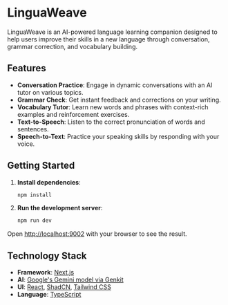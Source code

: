 # LinguaWeave

LinguaWeave is an AI-powered language learning companion designed to help users improve their skills in a new language through conversation, grammar correction, and vocabulary building.

## Features

*   **Conversation Practice**: Engage in dynamic conversations with an AI tutor on various topics.
*   **Grammar Check**: Get instant feedback and corrections on your writing.
*   **Vocabulary Tutor**: Learn new words and phrases with context-rich examples and reinforcement exercises.
*   **Text-to-Speech**: Listen to the correct pronunciation of words and sentences.
*   **Speech-to-Text**: Practice your speaking skills by responding with your voice.

## Getting Started

1.  **Install dependencies**:
    ```bash
    npm install
    ```

2.  **Run the development server**:
    ```bash
    npm run dev
    ```

Open [http://localhost:9002](http://localhost:9002) with your browser to see the result.

## Technology Stack

*   **Framework**: [Next.js](https://nextjs.org/)
*   **AI**: [Google's Gemini model via Genkit](https://firebase.google.com/docs/genkit)
*   **UI**: [React](https://react.dev/), [ShadCN](https://ui.shadcn.com/), [Tailwind CSS](https://tailwindcss.com/)
*   **Language**: [TypeScript](https://www.typescriptlang.org/)
